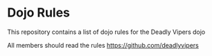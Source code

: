 Dojo Rules
==========

This repository contains a list of dojo rules for the Deadly Vipers dojo

All members should read the rules https://github.com/deadlyvipers


